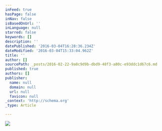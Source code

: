 ```yaml
---
inFeed: true
hasPage: false
inNav: false
isBasedOnUrl: ''
inLanguage: null
starred: false
keywords: []
description: ''
datePublished: '2016-03-04T16:28:36.234Z'
dateModified: '2016-03-04T15:33:04.962Z'
title: ''
author: []
sourcePath: _posts/2016-02-22-9a8c9d9b-dbd9-48f3-a80c-e93ddc1d67c6.md
published: true
authors: []
publisher:
  name: null
  domain: null
  url: null
  favicon: null
_context: 'http://schema.org'
_type: Article

---
```

![](https://s3-us-west-2.amazonaws.com/the-grid-img/p/4f4e4831f02ffde7a564f8bc68a59e5af7bd4afa.jpg)
